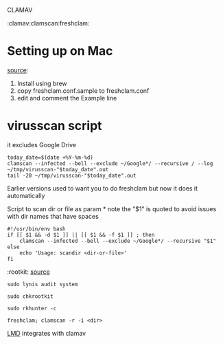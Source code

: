 CLAMAV

:clamav:clamscan:freshclam:

# Setting up on Mac
[source](https://redgreenrepeat.com/2019/08/09/setting-up-clamav-on-macos/):
1. Install using brew
2. copy freshclam.conf.sample to freshclam.conf
3. edit and comment the Example line

# virusscan script
it excludes Google Drive
```
today_date=$(date +%Y-%m-%d)
clamscan --infected --bell --exclude ~/Google*/ --recursive / --log ~/tmp/virusscan-"$today_date".out
tail -20 ~/tmp/virusscan-"$today_date".out
```

Earlier versions used to want you to do freshclam but now it does it automatically

Script to scan dir or file as param
    * note the "$1" is quoted to avoid issues with dir names that have spaces
```
#!/usr/bin/env bash
if [[ $1 && -d $1 ]] || [[ $1 && -f $1 ]] ; then
    clamscan --infected --bell --exclude ~/Google*/ --recursive "$1"
else
    echo 'Usage: scandir <dir-or-file>'
fi
```

:rootkit:
[source](https://www.tecmint.com/scan-linux-for-malware-and-rootkits/)

`sudo lynis audit system`

`sudo chkrootkit`

`sudo rkhunter -c`

`freshclam; clamscan -r -i <dir>`

[LMD](https://www.tecmint.com/install-linux-malware-detect-lmd-in-rhel-centos-and-fedora/) integrates with clamav
